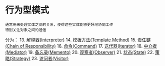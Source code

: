 # 行为型模式

    通常用来处理实体之间的关系，使得这些实体能够更好地协同工作
    特别关注对象之间的通信
    
分为：
13. [解释器(Interpreter)](Interpreter)
14. [模板方法(Template Method)](Template_Method)
15. [责任链(Chain of Responsibility)](Chain_of_Responsibility)
16. [命令(Command)](Command)
17. [迭代器(Iterator)](Iterator)
18. [中介者(Mediator)](Mediator)
19. [备忘录(Memento)](Memento)
20. [观察者(Observer)](Observer)
21. [状态(State)](State)
22. [策略(Strategy)](Strategy)
23. [访问者(Visitor)](Visitor)